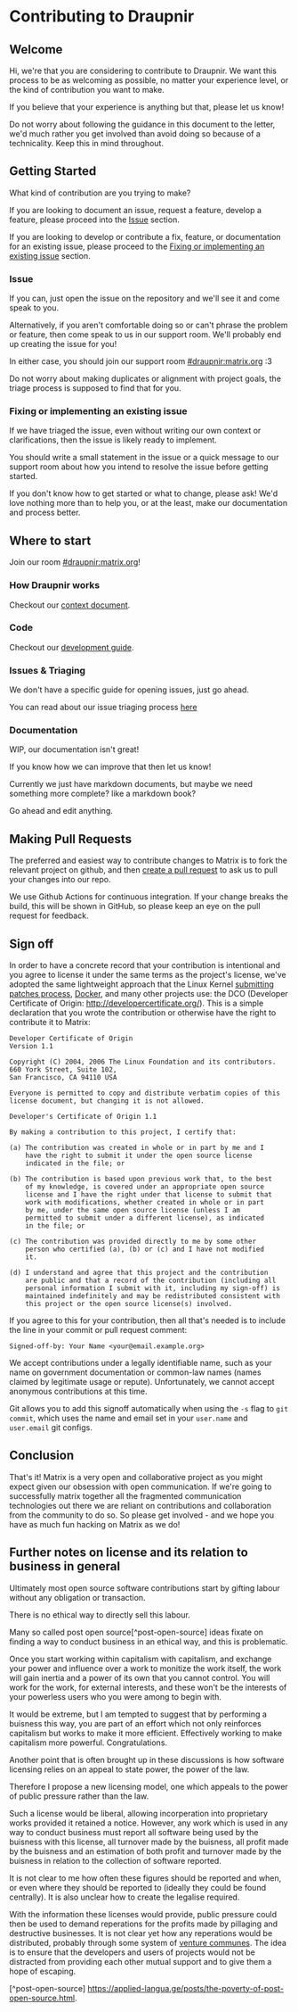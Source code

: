 # Contributing to Draupnir

## Welcome

Hi, we're that you are considering to contribute to Draupnir.
We want this process to be as welcoming as possible, no matter your
experience level, or the kind of contribution you want to make.

If you believe that your experience is anything but that, please let
us know!

Do not worry about following the guidance in this document to the
letter, we'd much rather you get involved than avoid doing so
because of a technicality. Keep this in mind throughout.

## Getting Started

What kind of contribution are you trying to make?

If you are looking to document an issue, request a feature, develop
a feature, please proceed into the [Issue](#issue) section.

If you are looking to develop or contribute a fix, feature,
or documentation for an existing issue, please proceed to the
[Fixing or implementing an existing issue](#fixing-or-implementing-an-existing-issue) section.

### Issue

If you can, just open the issue on the repository and we'll see it
and come speak to you.

Alternatively, if you aren't comfortable doing so or can't phrase
the problem or feature, then come speak to us in our support room.
We'll probably end up creating the issue for you!

In either case, you should join our support room [#draupnir:matrix.org](https://matrix.to/#/#draupnir:matrix.org) :3

Do not worry about making duplicates or alignment with project
goals, the triage process is supposed to find that for you.

### Fixing or implementing an existing issue

If we have triaged the issue, even without writing our own context or
clarifications, then the issue is likely ready to implement.

You should write a small statement in the issue or a quick message to
our support room about how you intend to resolve the issue before getting
started.

If you don't know how to get started or what to change, please ask!
We'd love nothing more than to help you, or at the least, make
our documentation and process better.

## Where to start

Join our room [#draupnir:matrix.org](https://matrix.to/#/#draupnir:matrix.org)!

### How Draupnir works

Checkout our [context document](./docs/context.md).

### Code

Checkout our [development guide](./docs/development.md).

### Issues & Triaging

We don't have a specific guide for opening issues, just go ahead.

You can read about our issue triaging process [here](./docs/triaging.md)

### Documentation

WIP, our documentation isn't great!

If you know how we can improve that then let us know!

Currently we just have markdown documents, but maybe we need
something more complete? like a markdown book?

Go ahead and edit anything.

## Making Pull Requests

The preferred and easiest way to contribute changes to Matrix is to fork the
relevant project on github, and then [create a pull request](
https://help.github.com/articles/using-pull-requests/) to ask us to pull
your changes into our repo.

We use Github Actions for continuous integration.
If your change breaks the build, this will be shown in GitHub, so
please keep an eye on the pull request for feedback.

## Sign off

In order to have a concrete record that your contribution is intentional
and you agree to license it under the same terms as the project's license, we've adopted the
same lightweight approach that the Linux Kernel
[submitting patches process](
https://www.kernel.org/doc/html/latest/process/submitting-patches.html#sign-your-work-the-developer-s-certificate-of-origin>),
[Docker](https://github.com/docker/docker/blob/master/CONTRIBUTING.md), and many other
projects use: the DCO (Developer Certificate of Origin:
http://developercertificate.org/). This is a simple declaration that you wrote
the contribution or otherwise have the right to contribute it to Matrix:

```
Developer Certificate of Origin
Version 1.1

Copyright (C) 2004, 2006 The Linux Foundation and its contributors.
660 York Street, Suite 102,
San Francisco, CA 94110 USA

Everyone is permitted to copy and distribute verbatim copies of this
license document, but changing it is not allowed.

Developer's Certificate of Origin 1.1

By making a contribution to this project, I certify that:

(a) The contribution was created in whole or in part by me and I
    have the right to submit it under the open source license
    indicated in the file; or

(b) The contribution is based upon previous work that, to the best
    of my knowledge, is covered under an appropriate open source
    license and I have the right under that license to submit that
    work with modifications, whether created in whole or in part
    by me, under the same open source license (unless I am
    permitted to submit under a different license), as indicated
    in the file; or

(c) The contribution was provided directly to me by some other
    person who certified (a), (b) or (c) and I have not modified
    it.

(d) I understand and agree that this project and the contribution
    are public and that a record of the contribution (including all
    personal information I submit with it, including my sign-off) is
    maintained indefinitely and may be redistributed consistent with
    this project or the open source license(s) involved.
```

If you agree to this for your contribution, then all that's needed is to
include the line in your commit or pull request comment:

```
Signed-off-by: Your Name <your@email.example.org>
```

We accept contributions under a legally identifiable name, such as
your name on government documentation or common-law names (names
claimed by legitimate usage or repute). Unfortunately, we cannot
accept anonymous contributions at this time.

Git allows you to add this signoff automatically when using the `-s`
flag to `git commit`, which uses the name and email set in your
`user.name` and `user.email` git configs.

## Conclusion

That's it! Matrix is a very open and collaborative project as you might expect
given our obsession with open communication. If we're going to successfully
matrix together all the fragmented communication technologies out there we are
reliant on contributions and collaboration from the community to do so. So
please get involved - and we hope you have as much fun hacking on Matrix as we
do!

## Further notes on license and its relation to business in general

Ultimately most open source software contributions start by gifting
labour without any obligation or transaction.

There is no ethical way to directly sell this labour.

Many so called post open source[^post-open-source] ideas fixate on
finding a way to conduct business in an ethical way,
and this is problematic.

Once you start working within capitalism with capitalism, and exchange
your power and influence over a work to monitize the work itself,
the work will gain inertia and a power of its own that you cannot control.
You will work for the work, for external interests, and these won't
be the interests of your powerless users who you were among to begin with.

It would be extreme, but I am tempted to suggest that by performing a
buisness this way, you are part of an effort
which not only reinforces capitalism but works to make it more
efficient. Effectively working to make capitalism more powerful.
Congratulations.

Another point that is often brought up in these discussions is how
software licensing relies on an appeal to state power, the power of
the law.

Therefore I propose a new licensing model, one which appeals
to the power of public pressure rather than the law.

Such a license would be liberal, allowing incorperation into
proprietary works provided it retained a notice.
However, any work which is used in any way to conduct business must
report all software being used by the buisness with this license,
all turnover made by the buisness, all profit made by the buisness
and an estimation of both profit and turnover made by the buisness in
relation to the collection of software reported.

It is not clear to me how often these figures should be reported
and when, or even where they should be reported to (ideally they could
be found centrally). It is also unclear how to create the legalise
required.

With the information these licenses would provide, public pressure
could then be used to demand reperations for the profits made by
pillaging and destructive businesses.
It is not clear yet how any reperations would be distributed,
probably through some system of
[venture communes](https://wiki.p2pfoundation.net/Venture_Commune).
The idea is to ensure that the developers and users of projects
would not be distracted from providing each other mutual
support and to give them a hope of escaping.

[^post-open-source] https://applied-langua.ge/posts/the-poverty-of-post-open-source.html.
